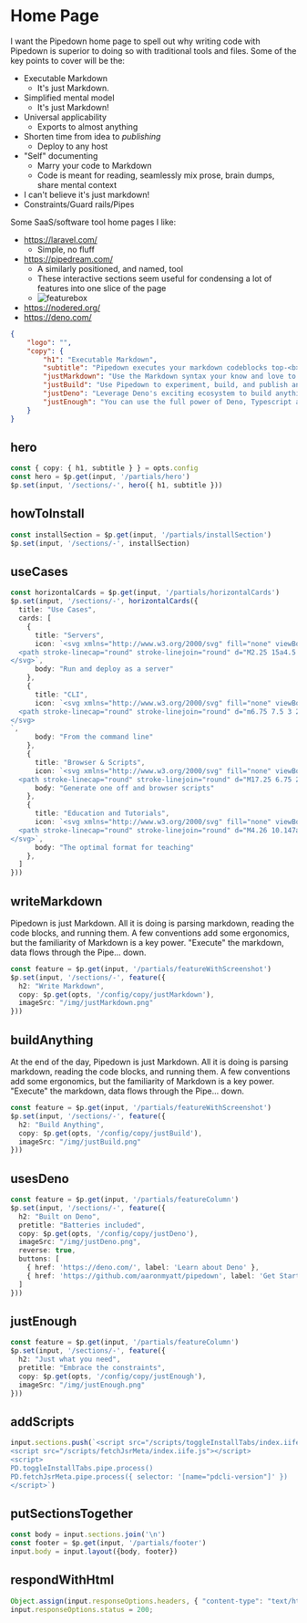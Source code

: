 # Home Page

I want the Pipedown home page to spell out why writing code with Pipedown is superior to doing so with traditional tools and files. Some of the key points to cover will be the:
- Executable Markdown
  - It's just Markdown.
- Simplified mental model
  - It's just Markdown!
- Universal applicability
  - Exports to almost anything
- Shorten time from idea to _publishing_
  - Deploy to any host
- "Self" documenting
  - Marry your code to Markdown
  - Code is meant for reading, seamlessly mix prose, brain dumps, share mental context
- I can't believe it's just markdown!
- Constraints/Guard rails/Pipes




Some SaaS/software tool home pages I like:
- https://laravel.com/
  - Simple, no fluff
- https://pipedream.com/
  - A similarly positioned, and named, tool
  - These interactive sections seem useful for condensing a lot of features into one slice of the page
  - ![featurebox](../../img/featurebox.png)
- https://nodered.org/
- https://deno.com/

```json
{
    "logo": "",
    "copy": {
        "h1": "Executable Markdown",
        "subtitle": "Pipedown executes your markdown codeblocks top-<b>down</b>, turning your markdown into general purpose <b>executable</b> pipelines",
        "justMarkdown": "Use the Markdown syntax your know and love to expressively describe, document and teach your ideas.",
        "justBuild": "Use Pipedown to experiment, build, and publish any idea. From standalone scripts to serving websites, Pipedown will adapt to your needs.",
        "justDeno": "Leverage Deno's exciting ecosystem to build anything you can imagine. Pipedown is just Markdown, but with super (Deno) powers.",
        "justEnough": "You can use the full power of Deno, Typescript and WebAssembly <i>within</i> Pipedown codeblocks. <br/><br/> Pipedown handles the communication between codeblocks, and understands a few carefully crafted conventions to interpret your markdown and make writing code as simple as prose."
    }
}
```

## hero
```ts
const { copy: { h1, subtitle } } = opts.config
const hero = $p.get(input, '/partials/hero')
$p.set(input, '/sections/-', hero({ h1, subtitle }))
```

## howToInstall
```ts
const installSection = $p.get(input, '/partials/installSection')
$p.set(input, '/sections/-', installSection)
```

## useCases
```ts
const horizontalCards = $p.get(input, '/partials/horizontalCards')
$p.set(input, '/sections/-', horizontalCards({
  title: "Use Cases",
  cards: [
    {
      title: "Servers",
      icon: `<svg xmlns="http://www.w3.org/2000/svg" fill="none" viewBox="0 0 24 24" stroke-width="1.5" stroke="currentColor" class="w-6 h-6">
  <path stroke-linecap="round" stroke-linejoin="round" d="M2.25 15a4.5 4.5 0 0 0 4.5 4.5H18a3.75 3.75 0 0 0 1.332-7.257 3 3 0 0 0-3.758-3.848 5.25 5.25 0 0 0-10.233 2.33A4.502 4.502 0 0 0 2.25 15Z" />
</svg>`,
      body: "Run and deploy as a server"
    },
    {
      title: "CLI",
      icon: `<svg xmlns="http://www.w3.org/2000/svg" fill="none" viewBox="0 0 24 24" stroke-width="1.5" stroke="currentColor" class="w-6 h-6">
  <path stroke-linecap="round" stroke-linejoin="round" d="m6.75 7.5 3 2.25-3 2.25m4.5 0h3m-9 8.25h13.5A2.25 2.25 0 0 0 21 18V6a2.25 2.25 0 0 0-2.25-2.25H5.25A2.25 2.25 0 0 0 3 6v12a2.25 2.25 0 0 0 2.25 2.25Z" />
</svg>
`,
      body: "From the command line"
    },
    {
      title: "Browser & Scripts",
      icon: `<svg xmlns="http://www.w3.org/2000/svg" fill="none" viewBox="0 0 24 24" stroke-width="1.5" stroke="currentColor" class="w-6 h-6">
  <path stroke-linecap="round" stroke-linejoin="round" d="M17.25 6.75 22.5 12l-5.25 5.25m-10.5 0L1.5 12l5.25-5.25m7.5-3-4.5 16.5" /></svg>`,
      body: "Generate one off and browser scripts"
    },
    {
      title: "Education and Tutorials",
      icon: `<svg xmlns="http://www.w3.org/2000/svg" fill="none" viewBox="0 0 24 24" stroke-width="1.5" stroke="currentColor" class="w-6 h-6">
  <path stroke-linecap="round" stroke-linejoin="round" d="M4.26 10.147a60.438 60.438 0 0 0-.491 6.347A48.62 48.62 0 0 1 12 20.904a48.62 48.62 0 0 1 8.232-4.41 60.46 60.46 0 0 0-.491-6.347m-15.482 0a50.636 50.636 0 0 0-2.658-.813A59.906 59.906 0 0 1 12 3.493a59.903 59.903 0 0 1 10.399 5.84c-.896.248-1.783.52-2.658.814m-15.482 0A50.717 50.717 0 0 1 12 13.489a50.702 50.702 0 0 1 7.74-3.342M6.75 15a.75.75 0 1 0 0-1.5.75.75 0 0 0 0 1.5Zm0 0v-3.675A55.378 55.378 0 0 1 12 8.443m-7.007 11.55A5.981 5.981 0 0 0 6.75 15.75v-1.5" />
</svg>`,
      body: "The optimal format for teaching"
    },
  ]
}))
```


## writeMarkdown
Pipedown is just Markdown. All it is doing is parsing markdown, reading the code blocks, and running them. A few conventions add some ergonomics, but the familiarity of Markdown is a key power. "Execute" the markdown, data flows through the Pipe... down.

```ts
const feature = $p.get(input, '/partials/featureWithScreenshot')
$p.set(input, '/sections/-', feature({
  h2: "Write Markdown",
  copy: $p.get(opts, '/config/copy/justMarkdown'),
  imageSrc: "/img/justMarkdown.png"
}))
```

## buildAnything
At the end of the day, Pipedown is just Markdown. All it is doing is parsing markdown, reading the code blocks, and running them. A few conventions add some ergonomics, but the familiarity of Markdown is a key power. "Execute" the markdown, data flows through the Pipe... down.

```ts
const feature = $p.get(input, '/partials/featureWithScreenshot')
$p.set(input, '/sections/-', feature({
  h2: "Build Anything",
  copy: $p.get(opts, '/config/copy/justBuild'),
  imageSrc: "/img/justBuild.png"
}))
```

## usesDeno
```ts
const feature = $p.get(input, '/partials/featureColumn')
$p.set(input, '/sections/-', feature({
  h2: "Built on Deno",
  pretitle: "Batteries included",
  copy: $p.get(opts, '/config/copy/justDeno'),
  imageSrc: "/img/justDeno.png",
  reverse: true,
  buttons: [
    { href: 'https://deno.com/', label: 'Learn about Deno' },
    { href: 'https://github.com/aaronmyatt/pipedown', label: 'Get Started' }
  ]
}))
```

## justEnough
```ts
const feature = $p.get(input, '/partials/featureColumn')
$p.set(input, '/sections/-', feature({
  h2: "Just what you need",
  pretitle: "Embrace the constraints",
  copy: $p.get(opts, '/config/copy/justEnough'),
  imageSrc: "/img/justEnough.png"
}))
```

## addScripts
```ts
input.sections.push(`<script src="/scripts/toggleInstallTabs/index.iife.js"></script>
<script src="/scripts/fetchJsrMeta/index.iife.js"></script>
<script>
PD.toggleInstallTabs.pipe.process()
PD.fetchJsrMeta.pipe.process({ selector: '[name="pdcli-version"]' })
</script>`)
```

## putSectionsTogether
```ts
const body = input.sections.join('\n')
const footer = $p.get(input, '/partials/footer')
input.body = input.layout({body, footer})
```


## respondWithHtml
```ts
Object.assign(input.responseOptions.headers, { "content-type": "text/html" });
input.responseOptions.status = 200;
```
